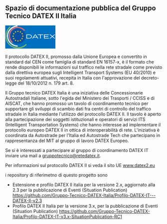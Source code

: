 ## Spazio di documentazione pubblica del Gruppo Tecnico DATEX II Italia

<!--

**Here are some ideas to get you started:**

🙋‍♀️ A short introduction - what is your organization all about?
🌈 Contribution guidelines - how can the community get involved?
👩‍💻 Useful resources - where can the community find your docs? Is there anything else the community should know?
🍿 Fun facts - what does your team eat for breakfast?
🧙 Remember, you can do mighty things with the power of [Markdown](https://docs.github.com/github/writing-on-github/getting-started-with-writing-and-formatting-on-github/basic-writing-and-formatting-syntax)
-->

![Gruppo Tecnico DATEX II Italia logo](https://github.com/Gruppo-Tecnico-DATEX-Italia/.github/blob/main/profile/GTFI-avatar-blue.png)

Il protocollo DATEX II, promosso dalla Unione Europea e convertito in standard dal CEN come famiglia di standard EN 16157-x, è il formato che rende disponibili le informazioni sul traffico nella rete stradale come previsto dalla direttiva europea sugli Intelligent Transport Systems (EU 40/2010) e suoi regolamenti attuativi, recepita in Italia con l'approvazione del decreto-legge del 18/10/2012 n. 179 art. 8.

Il Gruppo tecnico DATEX Italia è una iniziativa delle Concessionarie Autostradali Italiane, sotto l'egida del Ministero dei Trasporti / CCISS e di AISCAT, che hanno promosso un tavolo di coordinamento tecnico per supportare gli sviluppi di scambio dati fra centri di controllo del traffico stradale in Italia mediante l'utilizzo del protocollo DATEX II. Il tavolo è aperto alla partecipazione dei soggetti istituzionali e operatori di servizi ITS (Intelligent Transportation Systems) che hanno interesse ad implementare il protocollo europeo DATEX II in ottica di interoperabilità di rete. L'iniziativa è coordinata da Autostrade per l'Italia ed Autostrade Tech che partecipano in rappresentanza del MIT al gruppo di lavoro DATEX Europeo.

Se si è interessati a partecipare al gruppo di coordinamento DATEX IT inviare una mail a gruppotecnico@retedatex.it.

Per informazioni sul protocollo DATEX II si veda il sito UE www.datex2.eu

i repository di riferimetno di questo progetto sono 

- Estensione e profilo DATEX II italia per la versione 2.x, aggiornato alla 2.3 per la pubblicazione di Eventi (Situation Publication) https://github.com/Gruppo-Tecnico-DATEX-Italia/Profilo-DATEX-IT---DATEX-II-v2.3 
- Profilo DATEX II Italia per la versione 3.x, per la pubblicazione di Eventi (Situation Publication) https://github.com/Gruppo-Tecnico-DATEX-Italia/Profilo-DATEX-IT-v3.x-SituationPublication-RC1 

